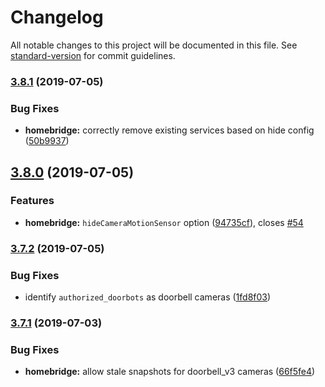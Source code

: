 # Changelog

All notable changes to this project will be documented in this file. See [standard-version](https://github.com/conventional-changelog/standard-version) for commit guidelines.

### [3.8.1](https://github.com/dgreif/ring-alarm/compare/v3.8.0...v3.8.1) (2019-07-05)


### Bug Fixes

* **homebridge:** correctly remove existing services based on hide config ([50b9937](https://github.com/dgreif/ring-alarm/commit/50b9937))



## [3.8.0](https://github.com/dgreif/ring-alarm/compare/v3.7.2...v3.8.0) (2019-07-05)


### Features

* **homebridge:** `hideCameraMotionSensor` option ([94735cf](https://github.com/dgreif/ring-alarm/commit/94735cf)), closes [#54](https://github.com/dgreif/ring-alarm/issues/54)



### [3.7.2](https://github.com/dgreif/ring-alarm/compare/v3.7.1...v3.7.2) (2019-07-05)


### Bug Fixes

* identify `authorized_doorbots` as doorbell cameras ([1fd8f03](https://github.com/dgreif/ring-alarm/commit/1fd8f03))



### [3.7.1](https://github.com/dgreif/ring-alarm/compare/v3.7.0...v3.7.1) (2019-07-03)


### Bug Fixes

* **homebridge:** allow stale snapshots for doorbell_v3 cameras ([66f5fe4](https://github.com/dgreif/ring-alarm/commit/66f5fe4))
